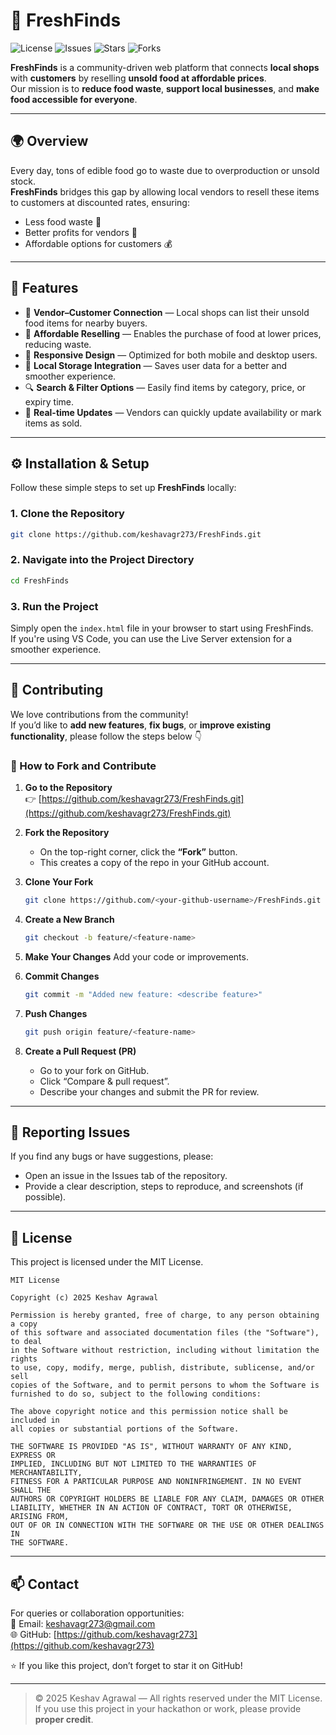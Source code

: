# 🛒 FreshFinds

![License](https://img.shields.io/github/license/keshavagr273/FreshFinds)
![Issues](https://img.shields.io/github/issues/keshavagr273/FreshFinds)
![Stars](https://img.shields.io/github/stars/keshavagr273/FreshFinds)
![Forks](https://img.shields.io/github/forks/keshavagr273/FreshFinds)

**FreshFinds** is a community-driven web platform that connects **local shops** with **customers** by reselling **unsold food at affordable prices**.  
Our mission is to **reduce food waste**, **support local businesses**, and **make food accessible for everyone**.

---

## 🌍 Overview

Every day, tons of edible food go to waste due to overproduction or unsold stock.  
**FreshFinds** bridges this gap by allowing local vendors to resell these items to customers at discounted rates, ensuring:
- Less food waste 🍎  
- Better profits for vendors 🏪  
- Affordable options for customers 💰  

---

## 🚀 Features

- 🏬 **Vendor–Customer Connection** — Local shops can list their unsold food items for nearby buyers.  
- 💸 **Affordable Reselling** — Enables the purchase of food at lower prices, reducing waste.  
- 📱 **Responsive Design** — Optimized for both mobile and desktop users.  
- 💾 **Local Storage Integration** — Saves user data for a better and smoother experience.  
- 🔍 **Search & Filter Options** — Easily find items by category, price, or expiry time.  
- 🧾 **Real-time Updates** — Vendors can quickly update availability or mark items as sold.

---

## ⚙️ Installation & Setup

Follow these simple steps to set up **FreshFinds** locally:

### 1. Clone the Repository
```bash
git clone https://github.com/keshavagr273/FreshFinds.git
```

### 2. Navigate into the Project Directory
```bash
cd FreshFinds
```

### 3. Run the Project
Simply open the `index.html` file in your browser to start using FreshFinds.  
If you're using VS Code, you can use the Live Server extension for a smoother experience.

---

## 🤝 Contributing

We love contributions from the community!  
If you’d like to **add new features**, **fix bugs**, or **improve existing functionality**, please follow the steps below 👇

### 🔧 How to Fork and Contribute

1. **Go to the Repository**  
   👉 [https://github.com/keshavagr273/FreshFinds.git](https://github.com/keshavagr273/FreshFinds.git)

2. **Fork the Repository**  
   - On the top-right corner, click the **“Fork”** button.
   - This creates a copy of the repo in your GitHub account.

3. **Clone Your Fork**
   ```bash
   git clone https://github.com/<your-github-username>/FreshFinds.git
   ```

4. **Create a New Branch**
   ```bash
   git checkout -b feature/<feature-name>
   ```

5. **Make Your Changes**
   Add your code or improvements.

6. **Commit Changes**
   ```bash
   git commit -m "Added new feature: <describe feature>"
   ```

7. **Push Changes**
   ```bash
   git push origin feature/<feature-name>
   ```

8. **Create a Pull Request (PR)**
   - Go to your fork on GitHub.
   - Click “Compare & pull request”.
   - Describe your changes and submit the PR for review.

---


## 🐞 Reporting Issues

If you find any bugs or have suggestions, please:
- Open an issue in the Issues tab of the repository.
- Provide a clear description, steps to reproduce, and screenshots (if possible).

---

## 📜 License

This project is licensed under the MIT License.

```text
MIT License

Copyright (c) 2025 Keshav Agrawal

Permission is hereby granted, free of charge, to any person obtaining a copy
of this software and associated documentation files (the "Software"), to deal
in the Software without restriction, including without limitation the rights  
to use, copy, modify, merge, publish, distribute, sublicense, and/or sell  
copies of the Software, and to permit persons to whom the Software is  
furnished to do so, subject to the following conditions:

The above copyright notice and this permission notice shall be included in  
all copies or substantial portions of the Software.

THE SOFTWARE IS PROVIDED "AS IS", WITHOUT WARRANTY OF ANY KIND, EXPRESS OR  
IMPLIED, INCLUDING BUT NOT LIMITED TO THE WARRANTIES OF MERCHANTABILITY,  
FITNESS FOR A PARTICULAR PURPOSE AND NONINFRINGEMENT. IN NO EVENT SHALL THE  
AUTHORS OR COPYRIGHT HOLDERS BE LIABLE FOR ANY CLAIM, DAMAGES OR OTHER  
LIABILITY, WHETHER IN AN ACTION OF CONTRACT, TORT OR OTHERWISE, ARISING FROM,  
OUT OF OR IN CONNECTION WITH THE SOFTWARE OR THE USE OR OTHER DEALINGS IN  
THE SOFTWARE.
```

---

## 📫 Contact

For queries or collaboration opportunities:  
📧 Email: keshavagr273@gmail.com  
🌐 GitHub: [https://github.com/keshavagr273](https://github.com/keshavagr273)

⭐ If you like this project, don’t forget to star it on GitHub!

---

> © 2025 Keshav Agrawal — All rights reserved under the MIT License.  
> If you use this project in your hackathon or work, please provide **proper credit**.